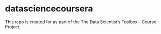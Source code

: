 # datasciencecoursera
This repo is created for as part of the The Data Scientist’s Toolbox - Course Project.
